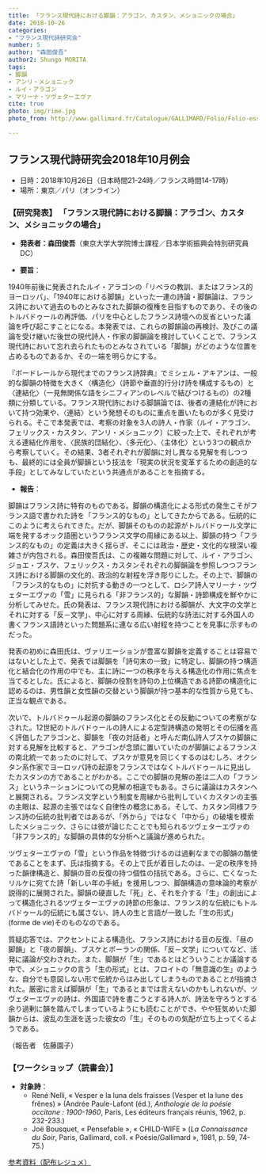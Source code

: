 ```yaml
---
title: 「フランス現代詩における脚韻：アラゴン、カスタン、メショニックの場合」
date: 2018-10-26
categories:
- "フランス現代詩研究会"
number: 5
author: "森田俊吾"
author2: Shungo MORITA
tags: 
- 脚韻
- アンリ・メショニック
- ルイ・アラゴン
- マリーナ・ツヴェターエヴァ
cite: true
photo: img/rime.jpg
photo_from: http://www.gallimard.fr/Catalogue/GALLIMARD/Folio/Folio-essais/La-rime-et-la-vie

---
```


## フランス現代詩研究会2018年10月例会

- 日時：2018年10月26日（日本時間21-24時／フランス時間14-17時）
- 場所：東京／パリ（オンライン）

### 【研究発表】 「フランス現代詩における脚韻：アラゴン、カスタン、メショニックの場合」

- **発表者：森田俊吾**（東京大学大学院博士課程／日本学術振興会特別研究員DC）

<!--more-->

- **要旨**：

1940年前後に発表されたルイ・アラゴンの「リベラの教訓、またはフランス的ヨーロッパ」、「1940年における脚韻」といった一連の詩論・脚韻論は、フランス詩において過去のものとみなされた脚韻の復権を目指すものであり、その後のトルバドゥールの再評価、パリを中心としたフランス詩壇への反省といった議論を呼び起こすことになる。本発表では、これらの脚韻論の再検討、及びこの議論を受け継いだ後世の現代詩人・作家の脚韻論を検討していくことで、フランス現代詩において忘れ去られたものとみなされている「脚韻」がどのような位置を占めるものであるか、その一端を明らかにする。

『ボードレールから現代までのフランス詩辞典』でミシェル・アキアンは、一般的な脚韻の特徴を大きく〈構造化〉（詩節や垂直的行分け詩を構成するもの）と〈連結化〉（一見無関係な語をシニフィアンのレベルで結びつけるもの）の2種類に分類している。フランス現代詩における脚韻論では、後者の連結化が詩において持つ効果や、〈連結〉という発想そのものに重点を置いたものが多く見受けられる。そこで本発表では、考察の対象を3人の詩人・作家（ルイ・アラゴン、フェリックス・カスタン、アンリ・メショニック）に絞った上で、それぞれが考える連結化作用を、〈民族的団結化〉、〈多元化〉、〈主体化〉という3つの観点から考察していく。その結果、3者それぞれが脚韻に対し異なる見解を有しつつも、最終的には全員が脚韻という技法を「現実の状況を変革するための創造的な手段」としてみなしていたという共通点があることを指摘する。

- **報告**：

脚韻はフランス詩に特有のものである。脚韻の構造化による形式の発生こそがフランス語で書かれた詩を「フランス的なもの」としてきたからである。伝統的にこのように考えられてきた。だが、脚韻そのものの起源がトルバドゥール文学に端を発するオック語圏というフランス文学の周縁にある以上、脚韻の持つ「フランス的なもの」の定義は大きく揺らぎ、そこには政治・歴史・文化的な根深い複雑さが内包される。森田俊吾氏は、この複雑な問題に対して、ルイ・アラゴン、ジョエ・ブスケ、フェリックス・カスタンそれぞれの脚韻論を参照しつつフランス詩における脚韻の文化的、政治的な射程を浮き彫りにした。その上で、脚韻の「フランス的なもの」に対抗する動きの一つとして、ロシア詩人マリーナ・ツヴェターエヴァの「雪」に見られる「非フランス的」な脚韻・詩節構成を鮮やかに分析してみせた。氏の発表は、フランス現代詩における脚韻が、大文字の文学とそれに対する「反－文学」、中心に対する周縁、伝統的な詩法に対する外国人の書くフランス語詩といった問題系に連なる広い射程を持つことを見事に示すものだった。

発表の初めに森田氏は、ヴァリエーションが豊富な脚韻を定義することは容易ではないとした上で、発表では脚韻を「詩句末の一致」に特定し、脚韻の持つ構造化と結合化の作用の中でも、主に詩に一つの秩序を与える構造化の作用に焦点を当てるとした。氏によると、脚韻の役割を詩句の上位構造である詩節の構造化に認めるのは、男性韻と女性韻の交替という脚韻が持つ基本的な性質から見ても、正当な観点である。

次いで、トルバドゥール起源の脚韻のフランス化とその反動についての考察がなされた。12世紀のトルバドゥールの詩人による定型詩構造の発明とその伝播を高く評価したアラゴンと、脚韻を「夜の対話者」と呼んだ南仏詩人ブスケの脚韻に対する見解を比較すると、アラゴンが念頭に置いていたのが脚韻によるフランスの南北統一であったのに対して、ブスケが意見を同じくするのはむしろ、オクシタン系作家でヨーロッパ詩の起源をフランスではなくトルバドゥールに見出したカスタンの方であることがわかる。ここでの脚韻の見解の差は二人の「フランス」というネーションについての見解の相違でもある。さらに議論はカスタンへと展開される。フランス文学という制度を周縁から批判していくカスタンの主張の主眼は、起源の主張ではなく自律性の概念にある。そして、カスタン同様フランス詩の伝統の批判者ではあるが、「外から」ではなく「中から」の破壊を模索したメショニック、さらには彼が論じたことでも知られるツヴェターエヴァの「非フランス的」な脚韻の具体的な分析へと議論が進められた。

ツヴェターエヴァの「雪」という作品を特徴づけるのは過剰なまでの脚韻の酷使であることをまず、氏は指摘する。その上で氏が着目したのは、一定の秩序を持った韻律構造と、脚韻の音の反復の持つ個性の拮抗である。さらに、亡くなったリルケに宛てた詩「新しい年の手紙」を援用しつつ、脚韻構造の意味論的考察が説得的に展開された。脚韻の硬直した「死」と、それを介する「生」の創出によって構造化されるツヴェターエヴァの詩節の形象は、フランス的な伝統にもトルバドゥール的伝統にも属さない、詩人の生と言語が一致した「生の形式」(forme de vie)そのものなのである。

質疑応答では、アクセントによる構造化、フランス詩における音の反復、「昼の脚韻」と「夜の脚韻」、ブスケとポーランの関係、「反－文学」についてなど、活発に議論が交わされた。また、脚韻が「生」であるとはどういうことか議論する中で、メショニックの言う「生の形式」とは、フロイトの「無意識の生」のような、自分でも意図しない形で伝統からはみ出してしまうものであることが指摘された。厳密に言えば脚韻が「生」であるとまでは言えないのかもしれないが、ツヴェターエヴァの詩は、外国語で詩を書こうとする詩人が、詩法を守ろうとする余り過剰に韻を踏んでしまっているようにも読むことができ、やや狂気めいた脚韻からは、波乱の生涯を送った彼女の「生」そのものの気配が立ち上ってくるようである。

（報告者　佐藤園子）


### 【ワークショップ（読書会）】

- **対象詩**：
	- René Nelli, « Vesper e la luna dels fraisses (Vesper et la lune des frênes) » (Andrée Paule-Lafont (éd.), *Anthologie de la poésie occitane : 1900-1960*, Paris, Les éditeurs français réunis, 1962, p. 232-233.)
	- Joë Bousquet, « Pensefable », « CHILD-WIFE » (*La Connaissance du Soir*, Paris, Gallimard, coll. « Poésie/Gallimard », 1981, p. 59, 74-75.)

[参考資料（配布レジュメ）](./../img/pdf/rime.pdf)
